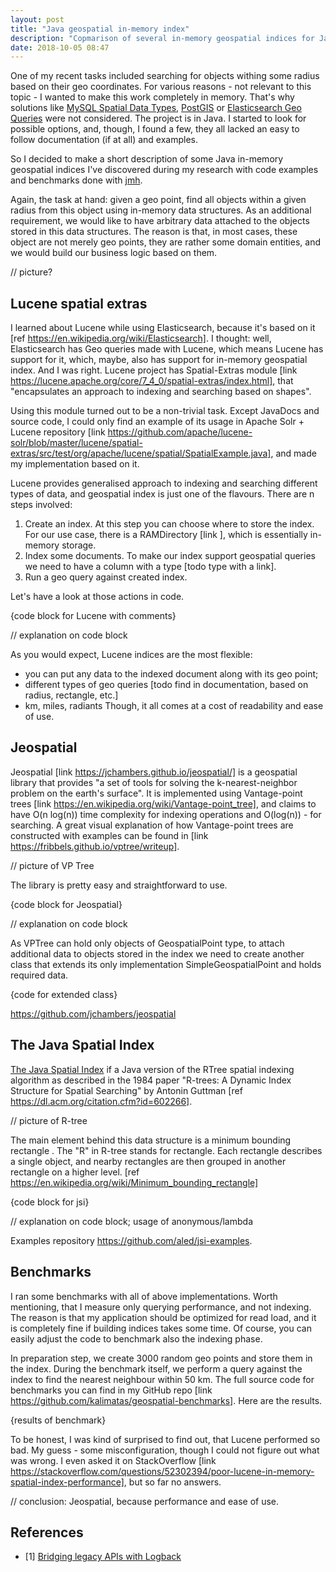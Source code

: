 ```yaml
---
layout: post
title: "Java geospatial in-memory index"
description: "Copmarison of several in-memory geospatial indices for Java"
date: 2018-10-05 08:47
---
```


One of my recent tasks included searching for objects withing some radius based on their geo coordinates. For various reasons - not relevant to this topic - I wanted to make this work completely in memory. That's why solutions like [MySQL Spatial Data Types](https://dev.mysql.com/doc/refman/8.0/en/spatial-types.html), [PostGIS](https://postgis.net/) or [Elasticsearch Geo Queries](https://www.elastic.co/guide/en/elasticsearch/reference/current/geo-queries.html) were not considered. The project is in Java. I started to look for possible options, and, though, I found a few, they all lacked an easy to follow documentation (if at all) and examples.

So I decided to make a short description of some Java in-memory geospatial indices I've discovered during my research with code examples and benchmarks done with [jmh](http://openjdk.java.net/projects/code-tools/jmh/).

Again, the task at hand: given a geo point, find all objects within a given radius from this object using in-memory data structures. As an additional requirement, we would like to have arbitrary data attached to the objects stored in this data structures. The reason is that, in most cases, these object are not merely geo points, they are rather some domain entities, and we would build our business logic based on them.

// picture?

## Lucene spatial extras

I learned about Lucene while using Elasticsearch, because it's based on it [ref https://en.wikipedia.org/wiki/Elasticsearch]. I thought: well, Elasticsearch has Geo queries made with Lucene, which means Lucene has support for it, which, maybe, also has support for in-memory geospatial index. And I was right. Lucene project has Spatial-Extras module [link https://lucene.apache.org/core/7_4_0/spatial-extras/index.html], that "encapsulates an approach to indexing and searching based on shapes".

Using this module turned out to be a non-trivial task. Except JavaDocs and source code, I could only find an example of its usage in Apache Solr + Lucene repository [link https://github.com/apache/lucene-solr/blob/master/lucene/spatial-extras/src/test/org/apache/lucene/spatial/SpatialExample.java], and made my implementation based on it.

Lucene provides generalised approach to indexing and searching different types of data, and geospatial index is just one of the flavours. There are n steps involved:
1. Create an index. At this step you can choose where to store the index. For our use case, there is a RAMDirectory [link ], which is essentially in-memory storage.
2. Index some documents. To make our index support geospatial queries we need to have a column with a type [todo type with a link].
3. Run a geo query against created index.

Let's have a look at those actions in code.

{code block for Lucene with comments}

// explanation on code block

As you would expect, Lucene indices are the most flexible: 
* you can put any data to the indexed document along with its geo point;
* different types of geo queries [todo find in documentation, based on radius, rectangle, etc.]
* km, miles, radiants
Though, it all comes at a cost of readability and ease of use.

## Jeospatial

Jeospatial [link https://jchambers.github.io/jeospatial/] is a geospatial library that provides "a set of tools for solving the k-nearest-neighbor problem on the earth's surface". It is implemented using Vantage-point trees [link https://en.wikipedia.org/wiki/Vantage-point_tree], and claims to have O(n log(n)) time complexity for indexing operations and O(log(n)) - for searching. A great visual explanation of how Vantage-point trees are constructed with examples can be found in [link https://fribbels.github.io/vptree/writeup].

// picture of VP Tree 

The library is pretty easy and straightforward to use.

{code block for Jeospatial}

// explanation on code block

As VPTree can hold only objects of GeospatialPoint type, to attach additional data to objects stored in the index we need to create another class that extends its only implementation SimpleGeospatialPoint and holds required data.

{code for extended class}

https://github.com/jchambers/jeospatial

## The Java Spatial Index

[The Java Spatial Index](https://github.com/aled/jsi) if a Java version of the RTree spatial indexing algorithm as described in the 1984 paper "R-trees: A Dynamic Index Structure for Spatial Searching" by Antonin Guttman [ref https://dl.acm.org/citation.cfm?id=602266]. 

// picture of R-tree

The main element behind this data structure is a minimum bounding rectangle . The "R" in R-tree stands for rectangle.  Each rectangle describes a single object, and nearby rectangles are then grouped in another rectangle on a higher level. [ref https://en.wikipedia.org/wiki/Minimum_bounding_rectangle]

{code block for jsi}

// explanation on code block; usage of anonymous/lambda 

Examples repository https://github.com/aled/jsi-examples.

## Benchmarks

I ran some benchmarks with all of above implementations. Worth mentioning, that I measure only querying performance, and not indexing. The reason is that my application should be optimized for read load, and it is completely fine if building indices takes some time. Of course, you can easily adjust the code to benchmark also the indexing phase. 

In preparation step, we create 3000 random geo points and store them in the index. During the benchmark itself, we perform a query against the index to find the nearest neighbour within 50 km. The full source code for benchmarks you can find in my GitHub repo [link https://github.com/kalimatas/geospatial-benchmarks]. Here are the results.

{results of benchmark}

To be honest, I was kind of surprised to find out, that Lucene  performed so bad. My guess - some misconfiguration, though I could not figure out what was wrong. I even asked it on StackOverflow [link https://stackoverflow.com/questions/52302394/poor-lucene-in-memory-spatial-index-performance], but so far no answers.

// conclusion: Jeospatial, because performance and ease of use.

## References

<ul id="notes">
<li>
	<span class="col-1">[1] <a name="1"></a></span>
	<span class="col-2"><a href="https://www.slf4j.org/legacy.html">Bridging legacy APIs with Logback</a></span>
</li>
</ul>
